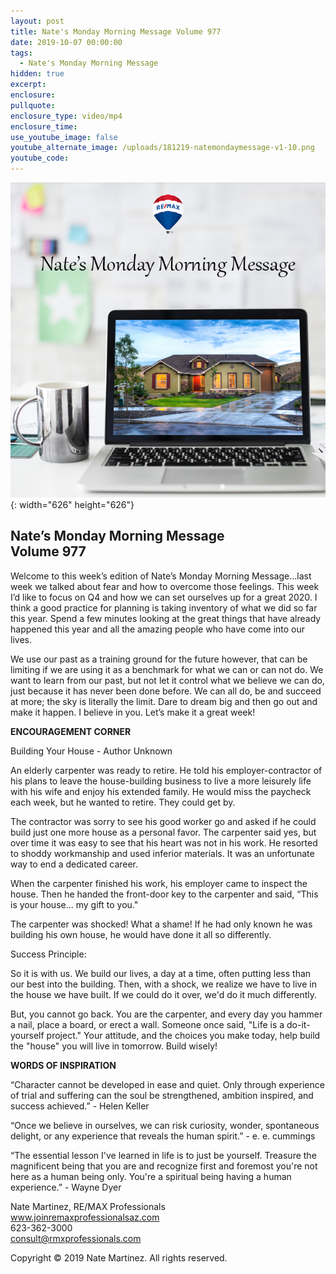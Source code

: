 ```yaml
---
layout: post
title: Nate's Monday Morning Message Volume 977
date: 2019-10-07 00:00:00
tags:
  - Nate's Monday Morning Message
hidden: true
excerpt:
enclosure:
pullquote:
enclosure_type: video/mp4
enclosure_time:
use_youtube_image: false
youtube_alternate_image: /uploads/181219-natemondaymessage-v1-10.png
youtube_code:
---
```


![](/uploads/181219-natemondaymessage-v1-10.png){: width="626" height="626"}

## **Nate’s Monday Morning Message<br>Volume 977**

Welcome to this week’s edition of Nate’s Monday Morning Message…last week we talked about fear and how to overcome those feelings. This week I’d like to focus on Q4 and how we can set ourselves up for a great 2020. I think a good practice for planning is taking inventory of what we did so far this year. Spend a few minutes looking at the great things that have already happened this year and all the amazing people who have come into our lives.

We use our past as a training ground for the future however, that can be limiting if we are using it as a benchmark for what we can or can not do. We want to learn from our past, but not let it control what we believe we can do, just because it has never been done before. We can all do, be and succeed at more; the sky is literally the limit. Dare to dream big and then go out and make it happen. I believe in you. Let’s make it a great week\!

**ENCOURAGEMENT CORNER**

Building Your House - Author Unknown

An elderly carpenter was ready to retire. He told his employer-contractor of his plans to leave the house-building business to live a more leisurely life with his wife and enjoy his extended family. He would miss the paycheck each week, but he wanted to retire. They could get by.&nbsp;

The contractor was sorry to see his good worker go and asked if he could build just one more house as a personal favor. The carpenter said yes, but over time it was easy to see that his heart was not in his work. He resorted to shoddy workmanship and used inferior materials. It was an unfortunate way to end a dedicated career.&nbsp;

When the carpenter finished his work, his employer came to inspect the house. Then he handed the front-door key to the carpenter and said, “This is your house... my gift to you."

The carpenter was shocked\! What a shame\! If he had only known he was building his own house, he would have done it all so differently.&nbsp;

Success Principle:

So it is with us. We build our lives, a day at a time, often putting less than our best into the building. Then, with a shock, we realize we have to live in the house we have built. If we could do it over, we'd do it much differently.

But, you cannot go back. You are the carpenter, and every day you hammer a nail, place a board, or erect a wall. Someone once said, "Life is a do-it-yourself project." Your attitude, and the choices you make today, help build the "house" you will live in tomorrow. Build wisely\!

**WORDS OF INSPIRATION**

“Character cannot be developed in ease and quiet. Only through experience of trial and suffering can the soul be strengthened, ambition inspired, and success achieved.” - Helen Keller

“Once we believe in ourselves, we can risk curiosity, wonder, spontaneous delight, or any experience that reveals the human spirit.” - e. e. cummings

“The essential lesson I've learned in life is to just be yourself. Treasure the magnificent being that you are and recognize first and foremost you're not here as a human being only. You're a spiritual being having a human experience.” - Wayne Dyer

Nate Martinez, RE/MAX Professionals<br>www.joinremaxprofessionalsaz.com<br>623-362-3000<br>consult@rmxprofessionals.com

Copyright &copy; 2019 Nate Martinez. All rights reserved.
